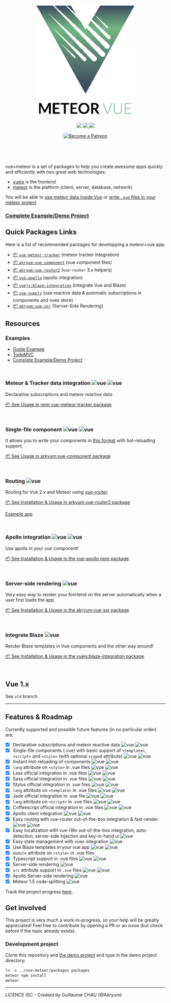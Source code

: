 <p align="center"><img src="https://github.com/Akryum/vue-meteor/raw/master/vue%2Bmeteor.png"></p>

<p align="center">
<a href="https://meteor.com/"><img src="https://img.shields.io/badge/meteor-1.7.0.5-blue.svg"/></a>
<a href="https://vuejs.org/"><img src="https://img.shields.io/badge/vue-1.x-green.svg"/> <img src="https://img.shields.io/badge/vue-2.5.17-brightgreen.svg"/></a>
</p>

<p align="center">
  <a href="https://www.patreon.com/akryum" target="_blank">
    <img src="https://c5.patreon.com/external/logo/become_a_patron_button.png" alt="Become a Patreon">
  </a>
</p>

<br>
<br>
<br>

vue+meteor is a set of packages to help you create awesome apps quickly and efficiently with two great web technologies:

- [vuejs](http://vuejs.org/) is the frontend
- [meteor](http://meteor.com/) is the platform (client, server, database, network)

You will be able to [use meteor data inside Vue](https://github.com/Akryum/vue-meteor-tracker#vue-integration-for-meteor) or [write `.vue` files in your meteor project](https://github.com/Akryum/meteor-vue-component/tree/master/packages/vue-component).

### [Complete Example/Demo Project](https://github.com/Akryum/vue-meteor-demo)

## Quick Packages Links

Here is a list of recommended packages for developping a meteor+vue app:

- [:package: `vue-meteor-tracker`](https://github.com/Akryum/vue-meteor-tracker) (meteor tracker integration)
- [:package: `akryum:vue-component`](https://github.com/Akryum/meteor-vue-component/tree/master/packages/vue-component) (vue component files)
- [:package: `akryum:vue-router2`](https://github.com/Akryum/meteor-vue-component/tree/master/packages/vue-router2) (`vue-router` 3.x helpers)
- [:package: `vue-apollo`](https://github.com/Akryum/vue-apollo) (apollo integration)
- [:package: `vuejs:blaze-integration`](https://github.com/meteor-vue/blaze-integration) (integrate Vue and Blaze)
- [:package: `vue-supply`](https://github.com/Akryum/vue-supply) (use reactive data & automatic subscriptions in components and vuex store)
- [:package: `akryum:vue-ssr`](https://github.com/Akryum/vue-meteor/tree/master/packages/vue-ssr) (Server-Side Rendering)

## Resources

### Examples

- [Guide Example](https://github.com/meteor-vue/guide)
- [TodoMVC](https://github.com/meteor-vue/todomvc)
- [Complete Example/Demo Project](https://github.com/Akryum/vue-meteor-demo)

<br>

### Meteor & Tracker data integration ![vue](https://img.shields.io/badge/vue-1.x-green.svg) ![vue](https://img.shields.io/badge/vue-2.x-brightgreen.svg)

Declarative subscriptions and meteor reactive data

[:package: See Usage in npm vue-meteor-tracker package](https://github.com/Akryum/vue-meteor-tracker#vue-integration-for-meteor)

<br>

### Single-file component ![vue](https://img.shields.io/badge/vue-1.x-green.svg) ![vue](https://img.shields.io/badge/vue-2.x-brightgreen.svg)

It allows you to write your components in [this format](https://vuejs.org/v2/guide/single-file-components.html) with hot-reloading support.

[:package: See Usage in arkyum:vue-component package](https://github.com/Akryum/meteor-vue-component/tree/master/packages/vue-component#usage)

<br>

### Routing ![vue](https://img.shields.io/badge/vue-2.x-brightgreen.svg)

Routing for Vue 2.x and Meteor using [vue-router](https://github.com/vuejs/vue-router).

[:package: See Installation & Usage in arkyum:vue-router2 package](https://github.com/Akryum/meteor-vue-component/tree/master/packages/vue-router2#installation)

[Example app](https://github.com/Akryum/meteor-vue2-example-routing)

<br>

### Apollo integration ![vue](https://img.shields.io/badge/vue-1.x-green.svg) ![vue](https://img.shields.io/badge/vue-2.x-brightgreen.svg)

Use apollo in your vue component!

[:package: See Installation & Usage in the vue-apollo npm package](https://github.com/Akryum/vue-apollo)

<br>

### Server-side rendering ![vue](https://img.shields.io/badge/vue-2.x-brightgreen.svg)

Very easy way to render your fonrtend on the server automatically when a user first loads the app.

[:package: See Installation & Usage in the akryum:vue-ssr package](https://github.com/meteor-vue/vue-meteor/tree/master/packages/vue-ssr#installation)

<br>

### Integrate Blaze  ![vue](https://img.shields.io/badge/vue-2.x-brightgreen.svg)

Render Blaze templates in Vue components and the other way around!

[:package: See Installation & Usage in the vuejs:blaze-integration package](https://github.com/meteor-vue/blaze-integration)


<br>


## Vue 1.x

See `old` branch.

---

## Features & Roadmap

Currently supported and possible future features (in no particular order) are:

 - [x] Declarative subscriptions and meteor reactive data ![vue](https://img.shields.io/badge/vue-1.x-green.svg) ![vue](https://img.shields.io/badge/vue-2.x-brightgreen.svg)
 - [x] Single-file components (.vue) with basic support of `<template>`, `<script>` and `<style>` (with optional `scoped` attribute) ![vue](https://img.shields.io/badge/vue-1.x-green.svg) ![vue](https://img.shields.io/badge/vue-2.x-brightgreen.svg)
 - [x] Instant Hot-reloading of components ![vue](https://img.shields.io/badge/vue-1.x-green.svg) ![vue](https://img.shields.io/badge/vue-2.x-brightgreen.svg)
 - [x] `lang` attribute on `<style>` in .vue files ![vue](https://img.shields.io/badge/vue-1.x-green.svg) ![vue](https://img.shields.io/badge/vue-2.x-brightgreen.svg)
 - [x] Less official integration in .vue files ![vue](https://img.shields.io/badge/vue-1.x-green.svg) ![vue](https://img.shields.io/badge/vue-2.x-brightgreen.svg)
 - [x] Sass official integration in .vue files ![vue](https://img.shields.io/badge/vue-1.x-green.svg) ![vue](https://img.shields.io/badge/vue-2.x-brightgreen.svg)
 - [x] Stylus official integration in .vue files ![vue](https://img.shields.io/badge/vue-1.x-green.svg) ![vue](https://img.shields.io/badge/vue-2.x-brightgreen.svg)
 - [x] `lang` attribute on `<template>` in .vue files ![vue](https://img.shields.io/badge/vue-1.x-green.svg) ![vue](https://img.shields.io/badge/vue-2.x-brightgreen.svg)
 - [x] Jade official integration in .vue file ![vue](https://img.shields.io/badge/vue-1.x-green.svg) ![vue](https://img.shields.io/badge/vue-2.x-brightgreen.svg)
 - [x] `lang` attribute on `<script>` in .vue files ![vue](https://img.shields.io/badge/vue-1.x-green.svg) ![vue](https://img.shields.io/badge/vue-2.x-brightgreen.svg)
 - [x] Coffeescript official integration in .vue files ![vue](https://img.shields.io/badge/vue-1.x-green.svg) ![vue](https://img.shields.io/badge/vue-2.x-brightgreen.svg)
 - [x] Apollo client integration ![vue](https://img.shields.io/badge/vue-1.x-green.svg) ![vue](https://img.shields.io/badge/vue-2.x-brightgreen.svg)
 - [x] Easy routing with vue-router out-of-the-box integration & fast-render ![vue](https://img.shields.io/badge/vue-1.x-green.svg) ![vue](https://img.shields.io/badge/vue-2.x-brightgreen.svg)
 - [x] Easy localization with vue-i18n out-of-the-box integration, auto-detection, server-side injection and key-in-hand ui ![vue](https://img.shields.io/badge/vue-1.x-green.svg)
 - [x] Easy state management with vuex integration ![vue](https://img.shields.io/badge/vue-1.x-green.svg)
 - [x] Use Blaze templates in your vue app ![vue](https://img.shields.io/badge/vue-1.x-green.svg) ![vue](https://img.shields.io/badge/vue-2.x-brightgreen.svg)
 - [x] `module` attribute on `<style>` in .vue files
 - [x] Typescript support in .vue files ![vue](https://img.shields.io/badge/vue-1.x-green.svg) ![vue](https://img.shields.io/badge/vue-2.x-brightgreen.svg)
 - [x] Server-side rendering ![vue](https://img.shields.io/badge/vue-2.x-brightgreen.svg)
 - [x] `src` attribute support in `.vue` files ![vue](https://img.shields.io/badge/vue-1.x-green.svg) ![vue](https://img.shields.io/badge/vue-2.x-brightgreen.svg)
 - [x] Apollo Server-side rendering ![vue](https://img.shields.io/badge/vue-2.x-brightgreen.svg)
 - [x] Meteor 1.5 code-splitting ![vue](https://img.shields.io/badge/vue-2.x-brightgreen.svg)

Track the project progress [here](https://github.com/Akryum/meteor-vue-component/milestones).

## Get involved

This project is very much a work-in-progress, so your help will be greatly appreciated!
Feel free to contribute by opening a PR or an issue (but check before if the topic already exists).

### Development project

Clone this repository and [the demo project](https://github.com/Akryum/vue-meteor-demo) and type in the demo project directory:

    ln -s ../vue-meteor/packages packages
    meteor npm install
    meteor

---

LICENCE ISC - Created by Guillaume CHAU (@Akryum)
